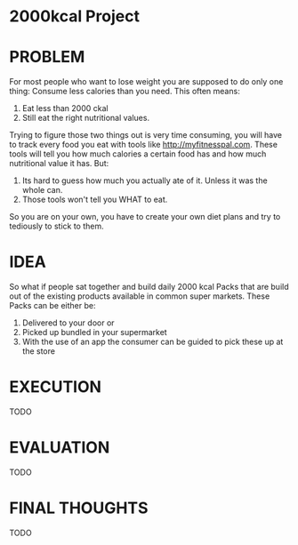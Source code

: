 # 2000kcal Project

# PROBLEM

For most people who want to lose weight you are supposed to do only one thing: Consume less calories than you need. This often means:

1. Eat less than 2000 ckal
2. Still eat the right nutritional values. 

Trying to figure those two things out is very time consuming, you will have to track every food you eat with tools like http://myfitnesspal.com. These tools will tell you how much calories a certain food has and how much nutritional value it has. But:

1. Its hard to guess how much you actually ate of it. Unless it was the whole can. 
2. Those tools won't tell you WHAT to eat. 

So you are on your own, you have to create your own diet plans and try to tediously to stick to them. 

# IDEA

So what if people sat together and build daily 2000 kcal Packs that are build out of the existing products available in common super markets. These Packs can be either be:

1. Delivered to your door or 
2. Picked up bundled in your supermarket
3. With the use of an app the consumer can be guided to pick these up at the store


# EXECUTION
TODO

# EVALUATION
TODO

# FINAL THOUGHTS
TODO
